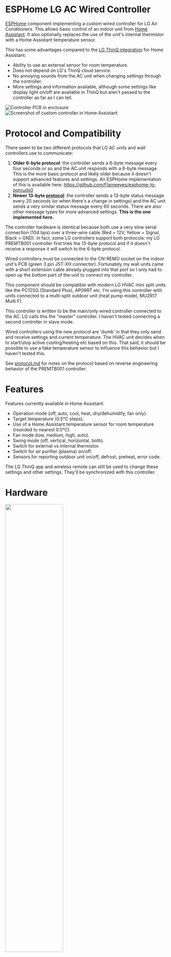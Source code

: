 # ESPHome LG AC Wired Controller

[ESPHome](https://esphome.io/) component implementing a custom wired controller for LG Air Conditioners. This allows basic control of an indoor unit from [Home Assistant](https://www.home-assistant.io/). It also optionally replaces the use of the unit's internal thermistor with a Home Assistant temperature sensor.

This has some advantages compared to the [LG ThinQ integration](https://github.com/ollo69/ha-smartthinq-sensors) for Home Assistant:
* Ability to use an external sensor for room temperature.
* Does not depend on LG's ThinQ cloud service.
* No annoying sounds from the AC unit when changing settings through the controller.
* More settings and information available, although some settings like display light on/off are available in ThinQ but aren't passed to the controller as far as I can tell.

![Controller PCB in enclosure](images/controller2.jpg) ![Screenshot of custom controller in Home Assistant](images/controller3.png)

# Protocol and Compatibility
There seem to be two different protocols that LG AC units and wall controllers use to communicate: 
1. **Older 6-byte protocol**: the controller sends a 6-byte message every four seconds or so and the AC unit responds with a 6-byte message. This is the more basic protocol and likely older because it doesn't support advanced features and settings. An ESPHome implementation of this is available here: https://github.com/Flameeyes/esphome-lg-pqrcuds0
2. **Newer 13-byte [protocol](protocol.md)**: the controller sends a 13-byte status message every 20 seconds (or when there's a change in settings) and the AC unit sends a very similar status message every 60 seconds. There are also other message types for more advanced settings. **This is the one implemented here.**

The controller hardware is identical because both use a very slow serial connection (104 bps) over a three-wire cable (Red = 12V, Yellow = Signal, Black = GND). In fact, some LG controllers support both protocols: my LG PREMTB001 controller first tries the 13-byte protocol and if it doesn't receive a response it will switch to the 6-byte protocol.

Wired controllers must be connected to the CN-REMO socket on the indoor unit's PCB (green 3 pin JST-XH connector). Fortunately my wall units came with a short extension cable already plugged into that port so I only had to open up the bottom part of the unit to connect my controller.

This component should be compatible with modern LG HVAC mini split units like the PC12SQ (Standard Plus), AP09RT etc. I'm using this controller with units connected to a multi-split outdoor unit (heat pump model, MU2R17 Multi F).

This controller is written to be the main/only wired controller connected to the AC. LG calls this the "master" controller. I haven't tested connecting a second controller in slave mode.

Wired controllers using the new protocol are 'dumb' in that they only send and receive settings and current temperature. The HVAC unit decides when to start/stop active cooling/heating etc based on this. That said, it should be possible to use a fake temperature sensor to influence this behavior but I haven't tested this.

See [protocol.md](protocol.md) for notes on the protocol based on reverse engineering behavior of the PREMTB001 controller.

# Features
Features currently available in Home Assistant:
* Operation mode (off, auto, cool, heat, dry/dehumidify, fan only).
* Target temperature (0.5°C steps).
* Use of a Home Assistant temperature sensor for room temperature (rounded to nearest 0.5°C). 
* Fan mode (low, medium, high, auto).
* Swing mode (off, vertical, horizontal, both).
* Switch for external vs internal thermistor.
* Switch for air purifier (plasma) on/off.
* Sensors for reporting outdoor unit on/off, defrost, preheat, error code.

The LG ThinQ app and wireless remote can still be used to change these settings and other settings. They'll be synchronized with this controller.

# Hardware
<img src="hardware/schematic.png" width="60%" height="60%">

See [hardware/](hardware/) for schematics and list of materials. This part was based on the excellent work and research by [@Flameeyes](https://github.com/Flameeyes):
* https://flameeyes.blog/tag/lg/
* https://github.com/Flameeyes/esphome-lg-pqrcuds0

The hardware needs three main components:
1) **Microcontroller**. Similar to their setup, I used an Espressif ESP32-DevKitC-32E board (it has the ESP32-WROOM-32E module).
A devkit module is nice for this because it doesn't need any external components. My PCB has two female pin headers connecting it to the board. This also makes it easy to replace or upgrade if needed.
2) **Transceiver**. The AC has a single (12V) signal wire but the microcontroller has separate (lower-voltage) RX/TX pins. I used a [TI TLIN1027DRQ1](https://www.ti.com/product/TLIN1027-Q1/part-details/TLIN1027DRQ1) LIN bus transceiver. LIN bus transceivers are typically used in the automotive industry but work well for this too. As [explained](https://flameeyes.blog/2021/06/29/lg-aircon-reversing-part-2-buses-and-cars/) by Flameeyes, it's important to use a LIN bus transceiver without the "TXD-Dominant Timeout" feature because LG's very slow ~104 bps serial connection can trigger that timeout and this will corrupt the signal.
3) **Voltage regulator**. The AC supplies 12V but the microcontroller needs 3.3V. I replaced the voltage regulator part with a [Traco Power TSRN 1-2433](https://www.tracopower.com/int/model/tsrn-1-2433) step-down switching regulator because it doesn't require any external components such as capacitors or inductors.

The only other components on my PCB are a screw terminal for connecting the PCB to the AC and some capacitors, resistors and diodes that are based on the TLIN1027DRQ1 data sheet. I used SMT components if available because I had the PCBs assembled by [PCBWay](https://www.pcbway.com/).

Note: an alternative for the LIN bus transceiver is the opto-isolator design used here:
* https://github.com/AussieMakerGeek/LG_Aircon_MQTT_interface
* https://www.instructables.com/Hacking-an-LG-Ducted-Split-for-Home-Automation/

# Software
There are multiple ways to build the firmware, flash it on the device, and add the controller in Home Assistant. I used the following steps:
1. Clone this repository and navigate to the `esphome` directory.
2. Install ESPHome command line tools on Linux: https://esphome.io/guides/installing_esphome.html
3. Ensure the Python virtual environment is activated (`source venv/bin/activate`).
4. Copy `template.yaml` to (for example) `lg-livingroom.yaml` and edit the lines marked with `XXX`.
5. Connect the ESP32 module to your computer with a micro USB cable. This is only needed the first time, after that it can use OTA updates over wifi.
6. Run `esphome run lg-livingroom.yaml` to build the firmware and upload it to the device.
7. The device can now be added in Home Assistant (Settings => Devices & Services). HA will ask you for the encryption key from the YAML file.
 
If you just want to connect to the device to view the debug logs, use `esphome logs lg-livingroom.yaml`.

# License
This project is licensed under the 0BSD License. See the LICENSE file for details.
This basically means you can use it however you want. Attribution is not required but would be greatly appreciated.
